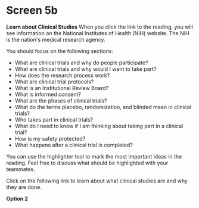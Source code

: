 # Screen 5b

**Learn about Clinical Studies**
When you click the link to the reading, you will see information on the National Institutes of Health (NIH) website. The NIH is the nation's medical research agency.

You should focus on the following sections: 
- What are clinical trials and why do people participate?
- What are clinical trials and why would I want to take part?
- How does the research process work?
- What are clinical trial protocols?
- What is an Institutional Review Board?
- What is informed consent?
- What are the phases of clinical trials?
- What do the terms placebo, randomization, and blinded mean in clinical trials?
- Who takes part in clinical trials?
- What do I need to know if I am thinking about taking part in a clinical trial?
- How is my safety protected?
- What happens after a clinical trial is completed? 

You can use the highlighter tool to mark the most important ideas in the reading. Feel free to discuss what should be highlighted with your teammates. 

Click on the following link to learn about what clinical studies are and why they are done. 

**Option 2**
<!-- needs link -->